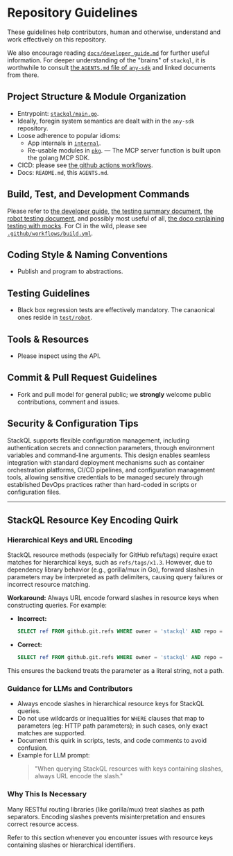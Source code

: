 # Repository Guidelines

These guidelines help contributors, human and otherwise, understand and work effectively on this repository.

We also encourage reading [`docs/developer_guide.md`](/docs/developer_guide.md) for further useful information.  For deeper understanding of the "brains" of `stackql`, it is worthwhile to consult [the `AGENTS.md` file of `any-sdk`](https://github.com/stackql/any-sdk/blob/main/AGENTS.md) and linked documents from there.


## Project Structure & Module Organization

- Entrypoint: [`stackql/main.go`](/stackql/main.go).
- Ideally, foregin system semantics are dealt with in the `any-sdk` repository.
- Loose adherence to popular idioms:
    - App internals in [`internal`](/internal).
    - Re-usable modules in [`pkg`](/pkg).
— The MCP server function is built upon the golang MCP SDK.
- CICD: please see [the github actions workflows](/.github/workflows).
- Docs: `README.md`, this `AGENTS.md`.

## Build, Test, and Development Commands

Please refer to [the developer guide](/docs/developer_guide.md), [the testing summary document](/test/README.md), [the robot testing document](/test/robot/README.md), and possibly most useful of all, [the doco explaining testing with mocks](/test/python/stackql_test_tooling/flask/README.md).  For CI in the wild, please see [`.github/workflows/build.yml`](/.github/workflows/build.yml).

## Coding Style & Naming Conventions

- Publish and program to abstractions.

## Testing Guidelines

- Black box regression tests are effectively mandatory.  The canaonical ones reside in [`test/robot`](/test/robot/README.md).

## Tools & Resources

- Please inspect using the API.


## Commit & Pull Request Guidelines

- Fork and pull model for general public; we **strongly** welcome public contributions, comment and issues.

## Security & Configuration Tips

StackQL supports flexible configuration management, including authentication secrets and connection parameters, through environment variables and command-line arguments. This design enables seamless integration with standard deployment mechanisms such as container orchestration platforms, CI/CD pipelines, and configuration management tools, allowing sensitive credentials to be managed securely through established DevOps practices rather than hard-coded in scripts or configuration files.

---

## StackQL Resource Key Encoding Quirk

### Hierarchical Keys and URL Encoding

StackQL resource methods (especially for GitHub refs/tags) require exact matches for hierarchical keys, such as `refs/tags/x1.3`. However, due to dependency library behavior (e.g., gorilla/mux in Go), forward slashes in parameters may be interpreted as path delimiters, causing query failures or incorrect resource matching.

**Workaround:** Always URL encode forward slashes in resource keys when constructing queries. For example:

- **Incorrect:**
  ```sql
  SELECT ref FROM github.git.refs WHERE owner = 'stackql' AND repo = 'mcp-stackql' AND ref = 'refs/tags/x2.0';
  ```
- **Correct:**
  ```sql
  SELECT ref FROM github.git.refs WHERE owner = 'stackql' AND repo = 'mcp-stackql' AND ref = 'tags%2Fx2.0';
  ```

This ensures the backend treats the parameter as a literal string, not a path.

### Guidance for LLMs and Contributors

- Always encode slashes in hierarchical resource keys for StackQL queries.
- Do not use wildcards or inequalities for `WHERE` clauses that map to parameters (eg: HTTP path parameters); in such cases, only exact matches are supported.
- Document this quirk in scripts, tests, and code comments to avoid confusion.
- Example for LLM prompt:
  > "When querying StackQL resources with keys containing slashes, always URL encode the slash."

### Why This Is Necessary

Many RESTful routing libraries (like gorilla/mux) treat slashes as path separators. Encoding slashes prevents misinterpretation and ensures correct resource access.

Refer to this section whenever you encounter issues with resource keys containing slashes or hierarchical identifiers.
